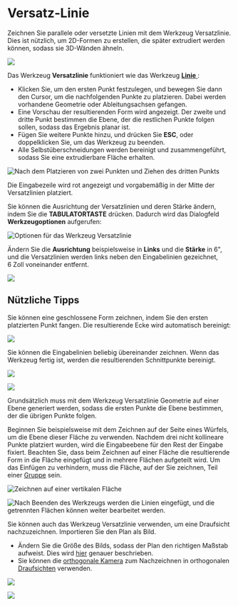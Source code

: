 # Versatz-Linie

Zeichnen Sie parallele oder versetzte Linien mit dem Werkzeug Versatzlinie. Dies ist nützlich, um 2D-Formen zu erstellen, die später extrudiert werden können, sodass sie 3D-Wänden ähneln.

![](<../.gitbook/assets/image (3).png>)

Das Werkzeug **Versatzlinie** funktioniert wie das Werkzeug [**Linie** ](https://windows.help.formit.autodesk.com/v/german/tool-library/line-tool):

* Klicken Sie, um den ersten Punkt festzulegen, und bewegen Sie dann den Cursor, um die nachfolgenden Punkte zu platzieren. Dabei werden vorhandene Geometrie oder Ableitungsachsen gefangen.&#x20;
* Eine Vorschau der resultierenden Form wird angezeigt. Der zweite und dritte Punkt bestimmen die Ebene, der die restlichen Punkte folgen sollen, sodass das Ergebnis planar ist.
* Fügen Sie weitere Punkte hinzu, und drücken Sie **ESC**, oder doppelklicken Sie, um das Werkzeug zu beenden.
* Alle Selbstüberschneidungen werden bereinigt und zusammengeführt, sodass Sie eine extrudierbare Fläche erhalten.

![Nach dem Platzieren von zwei Punkten und Ziehen des dritten Punkts](../.gitbook/assets/walls1.png)

Die Eingabezeile wird rot angezeigt und vorgabemäßig in der Mitte der Versatzlinien platziert.

Sie können die Ausrichtung der Versatzlinien und deren Stärke ändern, indem Sie die **TABULATORTASTE** drücken. Dadurch wird das Dialogfeld **Werkzeugoptionen** aufgerufen:

![Optionen für das Werkzeug Versatzlinie](../.gitbook/assets/walls2.png)

Ändern Sie die **Ausrichtung** beispielsweise in **Links** und die **Stärke** in 6", und die Versatzlinien werden links neben den Eingabelinien gezeichnet, 6 Zoll voneinander entfernt.

![](../.gitbook/assets/walls3.png)

## Nützliche Tipps

Sie können eine geschlossene Form zeichnen, indem Sie den ersten platzierten Punkt fangen. Die resultierende Ecke wird automatisch bereinigt:

![](../.gitbook/assets/walls4.png)

Sie können die Eingabelinien beliebig übereinander zeichnen. Wenn das Werkzeug fertig ist, werden die resultierenden Schnittpunkte bereinigt.

![](../.gitbook/assets/walls5.png)

![](../.gitbook/assets/walls6.png)

Grundsätzlich muss mit dem Werkzeug Versatzlinie Geometrie auf einer Ebene generiert werden, sodass die ersten Punkte die Ebene bestimmen, der die übrigen Punkte folgen.

Beginnen Sie beispielsweise mit dem Zeichnen auf der Seite eines Würfels, um die Ebene dieser Fläche zu verwenden. Nachdem drei nicht kollineare Punkte platziert wurden, wird die Eingabeebene für den Rest der Eingabe fixiert. Beachten Sie, dass beim Zeichnen auf einer Fläche die resultierende Form in die Fläche eingefügt und in mehrere Flächen aufgeteilt wird. Um das Einfügen zu verhindern, muss die Fläche, auf der Sie zeichnen, Teil einer [Gruppe](https://windows.help.formit.autodesk.com/v/german/tool-library/groups) sein.

![Zeichnen auf einer vertikalen Fläche](../.gitbook/assets/walls7.png)

![Nach Beenden des Werkzeugs werden die Linien eingefügt, und die getrennten Flächen können weiter bearbeitet werden.](../.gitbook/assets/walls8.png)

Sie können auch das Werkzeug Versatzlinie verwenden, um eine Draufsicht nachzuzeichnen. Importieren Sie den Plan als Bild.

* Ändern Sie die Größe des Bilds, sodass der Plan den richtigen Maßstab aufweist. Dies wird [hier](https://windows.help.formit.autodesk.com/building-the-farnsworth-house/work-with-images-and-the-ground-plane) genauer beschrieben.&#x20;
* Sie können die [orthogonale Kamera](orthographic-camera.md) zum Nachzeichnen in orthogonalen [Draufsichten](orthographic-views.md) verwenden.

![](../.gitbook/assets/walls9.png)

![](../.gitbook/assets/walls10.png)
